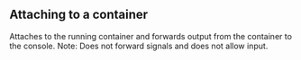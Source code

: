 <!-- usedin: [ _maestro/Toolbelt/containers-v1.md] -->


## Attaching to a container

Attaches to the running container and forwards output from the container to the console. Note: Does not forward signals and does not allow input.

